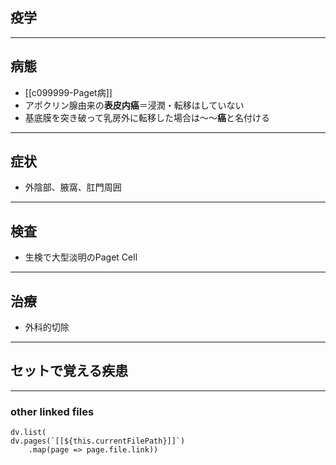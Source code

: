 ## 疫学
---
## 病態
- [[c099999-Paget病]]
- アポクリン腺由来の**表皮内癌**＝浸潤・転移はしていない
- 基底膜を突き破って乳房外に転移した場合は～～**癌**と名付ける
---
## 症状
- 外陰部、腋窩、肛門周囲
---
## 検査
- 生検で大型淡明のPaget Cell
---
## 治療
- 外科的切除
---
## セットで覚える疾患
---
### other linked files
```dataviewjs
dv.list(
dv.pages(`[[${this.currentFilePath}]]`)
	.map(page => page.file.link))
```